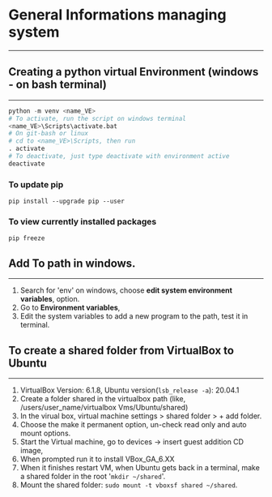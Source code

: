 # General Informations managing system

---

## Creating a python virtual Environment (windows - on bash terminal)

  ---

```python
python -m venv <name_VE>
# To activate, run the script on windows terminal
<name_VE>\Scripts\activate.bat
# On git-bash or linux
# cd to <name_VE>\Scripts, then run
. activate
# To deactivate, just type deactivate with environment active
deactivate
```

### To update pip

`pip install --upgrade pip --user`

### To view currently installed packages

`pip freeze`

## Add To path in windows.

---

1. Search for 'env' on windows, choose **edit system environment variables**, option.
2. Go to **Environment variables**,
3. Edit the system variables to add a new program to the path, test it in terminal.

## To create a shared folder from VirtualBox to Ubuntu

---

1. VirtualBox Version: 6.1.8, Ubuntu version(`lsb_release -a`): 20.04.1
2. Create a folder shared in the virtualbox path (like, /users/user_name/virtualbox Vms/Ubuntu/shared)
3. In the virual box, virtual machine settings > shared folder > + add folder.
4. Choose the make it permanent option, un-check read only and auto mount options.
5. Start the Virtual machine, go to devices -> insert guest addition CD image,
6. When prompted run it to install VBox_GA_6.XX
7. When it finishes restart VM, when Ubuntu gets back in a terminal, make a shared folder in the root '`mkdir ~/shared`'.
8. Mount the shared folder: `sudo mount -t vboxsf shared ~/shared`.
